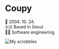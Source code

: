 # Coupy
👋 2004. 10. 24.  
🇰🇷 Based in Seoul  
🧑‍💻 Software engineering

![My scrobbles](https://lastfm-recently-played.vercel.app/api?user=Coupy1024&header_size=normal&footer_style=compact_stats&count=3)
